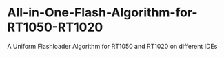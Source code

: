 # All-in-One-Flash-Algorithm-for-RT1050-RT1020
A Uniform Flashloader Algorithm for RT1050 and RT1020 on different IDEs
